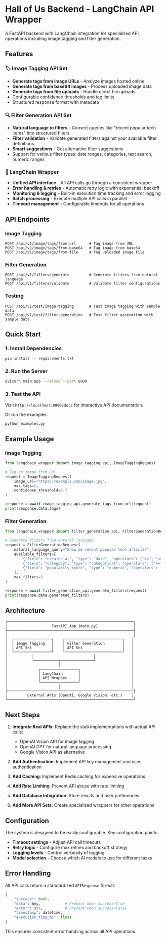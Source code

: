 # Hall of Us Backend - LangChain API Wrapper

A FastAPI backend with LangChain integration for specialized API operations including image tagging and filter generation.

## Features

### 🏷️ Image Tagging API Set

- **Generate tags from image URLs** - Analyze images hosted online
- **Generate tags from base64 images** - Process uploaded image data
- **Generate tags from file uploads** - Handle direct file uploads
- Configurable confidence thresholds and tag limits
- Structured response format with metadata

### 🔍 Filter Generation API Set

- **Natural language to filters** - Convert queries like "recent popular tech items" into structured filters
- **Filter validation** - Validate generated filters against your available filter definitions
- **Smart suggestions** - Get alternative filter suggestions
- Support for various filter types: date ranges, categories, text search, numeric ranges

### 🔧 LangChain Wrapper

- **Unified API interface** - All API calls go through a consistent wrapper
- **Error handling & retries** - Automatic retry logic with exponential backoff
- **Monitoring & logging** - Built-in execution time tracking and error logging
- **Batch processing** - Execute multiple API calls in parallel
- **Timeout management** - Configurable timeouts for all operations

## API Endpoints

### Image Tagging

```
POST /api/v1/image/tags/from-url      # Tag image from URL
POST /api/v1/image/tags/from-base64   # Tag image from base64
POST /api/v1/image/tags/from-file     # Tag uploaded image file
```

### Filter Generation

```
POST /api/v1/filters/generate         # Generate filters from natural language
POST /api/v1/filters/validate         # Validate filter configurations
```

### Testing

```
POST /api/v1/test/image-tagging       # Test image tagging with sample data
POST /api/v1/test/filter-generation   # Test filter generation with sample data
```

## Quick Start

### 1. Install Dependencies

```bash
pip install -r requirements.txt
```

### 2. Run the Server

```bash
uvicorn main:app --reload --port 8000
```

### 3. Test the API

Visit `http://localhost:8000/docs` for interactive API documentation.

Or run the examples:

```bash
python examples.py
```

## Example Usage

### Image Tagging

```python
from langchain_wrapper import image_tagging_api, ImageTaggingRequest

# Tag an image from URL
request = ImageTaggingRequest(
    image_url="https://example.com/image.jpg",
    max_tags=5,
    confidence_threshold=0.7
)

response = await image_tagging_api.generate_tags_from_url(request)
print(response.data.tags)
```

### Filter Generation

```python
from langchain_wrapper import filter_generation_api, FilterGenerationRequest

# Generate filters from natural language
request = FilterGenerationRequest(
    natural_language_query="Show me recent popular tech articles",
    available_filters=[
        {"field": "created_at", "type": "date", "operators": [">=", "<="]},
        {"field": "category", "type": "categorical", "operators": ["==", "in"]},
        {"field": "popularity_score", "type": "numeric", "operators": [">=", "<="]}
    ],
    max_filters=3
)

response = await filter_generation_api.generate_filters(request)
print(response.data.generated_filters)
```

## Architecture

```
┌─────────────────────────────────────────────────────────┐
│                    FastAPI App (main.py)                │
├─────────────────────────────────────────────────────────┤
│                                                         │
│  ┌─────────────────┐    ┌──────────────────────────┐   │
│  │ Image Tagging   │    │ Filter Generation        │   │
│  │ API Set         │    │ API Set                  │   │
│  └─────────────────┘    └──────────────────────────┘   │
│           │                           │                │
│           └───────────┬───────────────┘                │
│                       │                                │
│              ┌─────────────────┐                       │
│              │ LangChain       │                       │
│              │ API Wrapper     │                       │
│              └─────────────────┘                       │
│                       │                                │
├─────────────────────────────────────────────────────────┤
│         External APIs (OpenAI, Google Vision, etc.)    │
└─────────────────────────────────────────────────────────┘
```

## Next Steps

1. **Integrate Real APIs**: Replace the stub implementations with actual API calls:

   - OpenAI Vision API for image tagging
   - OpenAI GPT for natural language processing
   - Google Vision API as alternative

2. **Add Authentication**: Implement API key management and user authentication

3. **Add Caching**: Implement Redis caching for expensive operations

4. **Add Rate Limiting**: Prevent API abuse with rate limiting

5. **Add Database Integration**: Store results and user preferences

6. **Add More API Sets**: Create specialized wrappers for other operations

## Configuration

The system is designed to be easily configurable. Key configuration points:

- **Timeout settings** - Adjust API call timeouts
- **Retry logic** - Configure max retries and backoff strategy
- **Logging levels** - Control verbosity of logging
- **Model selection** - Choose which AI models to use for different tasks

## Error Handling

All API calls return a standardized `APIResponse` format:

```python
{
    "success": bool,
    "data": Any,           # Present when success=True
    "error": str,          # Present when success=False
    "timestamp": datetime,
    "execution_time_ms": float
}
```

This ensures consistent error handling across all API operations.
